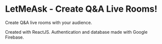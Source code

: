 # LetMeAsk - Create Q&A Live Rooms!

Create Q&A live rooms with your audience.


Created with ReactJS.
Authentication and database made with Google Firebase.
